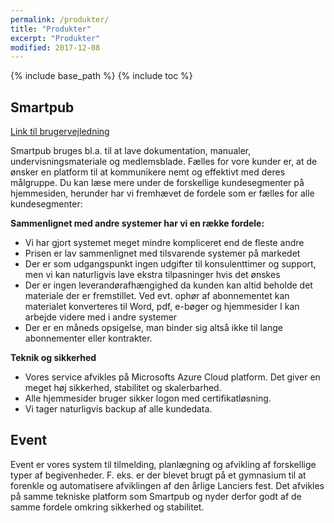 ```yaml
---
permalink: /produkter/
title: "Produkter"
excerpt: "Produkter"
modified: 2017-12-08
---
```


{% include base_path %}
{% include toc %}

## Smartpub

[Link til brugervejledning](https://infogeist.smartpub.dk/content/export/view/29/html/Smartpub-brugerguide.html)

Smartpub bruges bl.a. til at lave dokumentation, manualer, undervisningsmateriale og medlemsblade. Fælles for vore kunder er, at de ønsker en platform til at kommunikere nemt og effektivt med deres målgruppe. Du kan læse mere under de forskellige kundesegmenter på hjemmesiden, herunder har vi fremhævet de fordele som er fælles for alle kundesegmenter:

**Sammenlignet med andre systemer har vi en række fordele:**

- Vi har gjort systemet meget mindre kompliceret end de fleste andre
- Prisen er lav sammenlignet med tilsvarende systemer på markedet
- Der er som udgangspunkt ingen udgifter til konsulenttimer og support, men vi kan naturligvis lave ekstra tilpasninger hvis det ønskes
- Der er ingen leverandørafhængighed da kunden kan altid beholde det materiale der er fremstillet. Ved evt. ophør af abonnementet kan materialet konverteres til Word, pdf, e-bøger og hjemmesider I kan arbejde videre med i andre systemer
- Der er en måneds opsigelse, man binder sig altså ikke til lange abonnementer eller kontrakter.

**Teknik og sikkerhed**

- Vores service afvikles på Microsofts Azure Cloud platform. Det giver en meget høj sikkerhed, stabilitet og skalerbarhed.
- Alle hjemmesider bruger sikker logon med certifikatløsning.
- Vi tager naturligvis backup af alle kundedata.

## Event
Event er vores system til tilmelding, planlægning og afvikling af forskellige typer af begivenheder. F. eks. er der blevet brugt på et gymnasium til at forenkle og automatisere afviklingen af den årlige Lanciers fest. Det afvikles på samme tekniske platform som Smartpub og nyder derfor godt af de samme fordele omkring sikkerhed og stabilitet.

